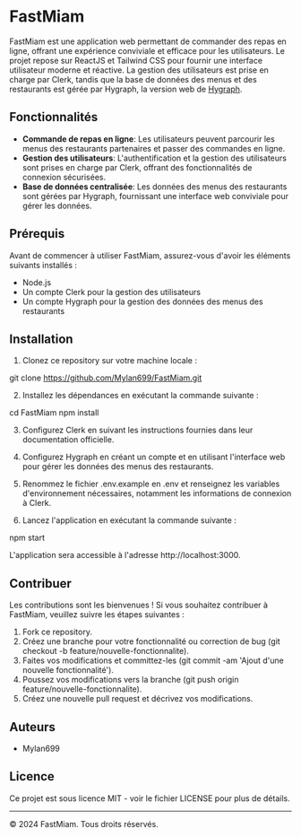 # FastMiam

FastMiam est une application web permettant de commander des repas en ligne, offrant une expérience conviviale et efficace pour les utilisateurs. Le projet repose sur ReactJS et Tailwind CSS pour fournir une interface utilisateur moderne et réactive. La gestion des utilisateurs est prise en charge par Clerk, tandis que la base de données des menus et des restaurants est gérée par Hygraph, la version web de [Hygraph](https://app.hygraph.com/).

## Fonctionnalités

- **Commande de repas en ligne**: Les utilisateurs peuvent parcourir les menus des restaurants partenaires et passer des commandes en ligne.
- **Gestion des utilisateurs**: L'authentification et la gestion des utilisateurs sont prises en charge par Clerk, offrant des fonctionnalités de connexion sécurisées.
- **Base de données centralisée**: Les données des menus des restaurants sont gérées par Hygraph, fournissant une interface web conviviale pour gérer les données.

## Prérequis

Avant de commencer à utiliser FastMiam, assurez-vous d'avoir les éléments suivants installés :

- Node.js
- Un compte Clerk pour la gestion des utilisateurs
- Un compte Hygraph pour la gestion des données des menus des restaurants

## Installation

1. Clonez ce repository sur votre machine locale :

git clone https://github.com/Mylan699/FastMiam.git

2. Installez les dépendances en exécutant la commande suivante :

cd FastMiam
npm install

3. Configurez Clerk en suivant les instructions fournies dans leur documentation officielle.

4. Configurez Hygraph en créant un compte et en utilisant l'interface web pour gérer les données des menus des restaurants.

5. Renommez le fichier .env.example en .env et renseignez les variables d'environnement nécessaires, notamment les informations de connexion à Clerk.

6. Lancez l'application en exécutant la commande suivante :

npm start

L'application sera accessible à l'adresse http://localhost:3000.

## Contribuer

Les contributions sont les bienvenues ! Si vous souhaitez contribuer à FastMiam, veuillez suivre les étapes suivantes :

1. Fork ce repository.
2. Créez une branche pour votre fonctionnalité ou correction de bug (git checkout -b feature/nouvelle-fonctionnalite).
3. Faites vos modifications et committez-les (git commit -am 'Ajout d'une nouvelle fonctionnalité').
4. Poussez vos modifications vers la branche (git push origin feature/nouvelle-fonctionnalite).
5. Créez une nouvelle pull request et décrivez vos modifications.

## Auteurs

- Mylan699

## Licence

Ce projet est sous licence MIT - voir le fichier LICENSE pour plus de détails.

---
© 2024 FastMiam. Tous droits réservés.
